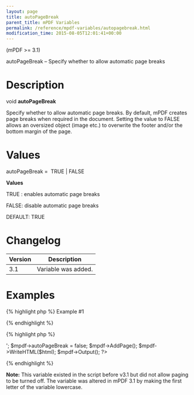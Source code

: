 ```yaml
---
layout: page
title: autoPageBreak
parent_title: mPDF Variables
permalink: /reference/mpdf-variables/autopagebreak.html
modification_time: 2015-08-05T12:01:41+00:00
---
```


<p>(mPDF &gt;= 3.1)</p>
<p>autoPageBreak – Specify whether to allow automatic page breaks</p>

# Description

<p class="manual_block">void <b>autoPageBreak</b></p>
<p>Specify whether to allow automatic page breaks. By default, mPDF creates page breaks when required in the document. Setting the value to FALSE allows an oversized object (image etc.) to overwrite the footer and/or the bottom margin of the page.</p>

# Values

<p class="manual_param_dt"><span class="parameter">autoPageBreak</span> =&nbsp; <span class="smallblock">TRUE </span>| <span class="smallblock">FALSE</span></p>
<p class="manual_param_dd"><b>Values</b>

<span class="smallblock">TRUE </span>: enables automatic page breaks

<span class="smallblock">FALSE</span>: disable automatic page breaks

<span class="smallblock">DEFAULT</span>: <span class="smallblock">TRUE</span></p>

# Changelog

<table class="table"> <thead>
<tr> <th>Version</th><th>Description</th> </tr>
</thead> <tbody>
<tr>
<td>3.1</td>
<td>Variable was added.</td>
</tr>
</tbody> </table>

# Examples

{% highlight php %}
Example #1

{% endhighlight %}

{% highlight php %}
<?php

<?php

include("../mpdf.php");

$mpdf=new mPDF();

$html = '<img src="largeimage.jpg" height="290mm" /> ';

$mpdf->autoPageBreak = false;

$mpdf->AddPage();

$mpdf->WriteHTML($html);

$mpdf->Output();

?>
{% endhighlight %}

<div class="alert alert-info" role="alert"><strong>Note:</strong> This variable existed in the script before v3.1 but did not allow paging to be turned off. The variable was altered in mPDF 3.1 by making the first letter of the variable lowercase.</div>

